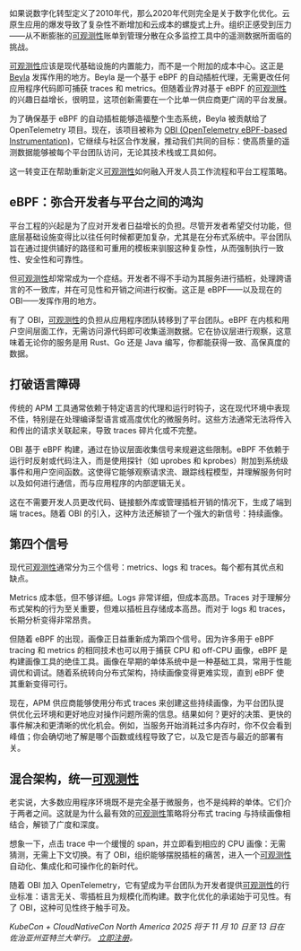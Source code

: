 如果说数字化转型定义了2010年代，那么2020年代则完全是关于数字化优化。云原生应用的爆发导致了复杂性不断增加和云成本的螺旋式上升。组织正感受到压力——从不断膨胀的[可观测性](https://grafana.com/oss/beyla-ebpf/)账单到管理分散在众多监控工具中的遥测数据所面临的挑战。

[可观测性](https://grafana.com/oss/beyla-ebpf/)应该是现代基础设施的内置能力，而不是一个附加的成本中心。这正是 [Beyla](https://grafana.com/oss/beyla-ebpf/) 发挥作用的地方。Beyla 是一个基于 eBPF 的自动插桩代理，无需更改任何应用程序代码即可捕获 traces 和 metrics。但随着业界对基于 eBPF 的[可观测性](https://grafana.com/oss/beyla-ebpf/)的兴趣日益增长，很明显，这项创新需要在一个比单一供应商更广阔的平台发展。

为了确保基于 eBPF 的自动插桩能够造福整个生态系统，Beyla 被贡献给了 OpenTelemetry 项目。现在，该项目被称为 [OBI (OpenTelemetry eBPF-based Instrumentation)](https://github.com/open-telemetry/opentelemetry-ebpf-instrumentation)，它继续与社区合作发展，推动我们共同的目标：使高质量的遥测数据能够被每个平台团队访问，无论其技术栈或工具如何。

这一转变正在帮助重新定义[可观测性](https://grafana.com/oss/beyla-ebpf/)如何融入开发人员工作流程和平台工程策略。

## **eBPF：弥合开发者与平台之间的鸿沟**

平台工程的兴起是为了应对开发者日益增长的负担。尽管开发者希望交付功能，但底层基础设施变得比以往任何时候都更加复杂，尤其是在分布式系统中。平台团队旨在通过提供铺好的路径和可重用的模板来驯服这种复杂性，从而强制执行一致性、安全性和可靠性。

但[可观测性](https://grafana.com/oss/beyla-ebpf/)却常常成为一个症结。开发者不得不手动为其服务进行插桩，处理跨语言的不一致库，并在可见性和开销之间进行权衡。这正是 eBPF——以及现在的 OBI——发挥作用的地方。

有了 OBI，[可观测性](https://grafana.com/oss/beyla-ebpf/)的负担从应用程序团队转移到了平台团队。eBPF 在内核和用户空间层面工作，无需访问源代码即可收集遥测数据。它在协议层进行观察，这意味着无论你的服务是用 Rust、Go 还是 Java 编写，你都能获得一致、高保真度的数据。

## **打破语言障碍**

传统的 APM 工具通常依赖于特定语言的代理和运行时钩子，这在现代环境中表现不佳，特别是在处理编译型语言或高度优化的微服务时。这些方法通常无法将传入和传出的请求关联起来，导致 traces 碎片化或不完整。

OBI 基于 eBPF 构建，通过在协议层面收集信号来规避这些限制。eBPF 不依赖于运行时反射或代码注入，而是使用探针（如 uprobes 和 kprobes）附加到系统级事件和用户空间函数。这使得它能够观察请求流、跟踪线程模型，并理解服务何时以及如何进行通信，而与应用程序的内部逻辑无关。

这在不需要开发人员更改代码、链接额外库或管理插桩开销的情况下，生成了端到端 traces。随着 OBI 的引入，这种方法还解锁了一个强大的新信号：持续画像。

## **第四个信号**

现代[可观测性](https://grafana.com/oss/beyla-ebpf/)通常分为三个信号：metrics、logs 和 traces。每个都有其优点和缺点。

Metrics 成本低，但不够详细。Logs 非常详细，但成本高昂。Traces 对于理解分布式架构的行为至关重要，但难以插桩且存储成本高昂。而对于 logs 和 traces，长期分析变得非常昂贵。

但随着 eBPF 的出现，画像正日益重新成为第四个信号。因为许多用于 eBPF tracing 和 metrics 的相同技术也可以用于捕获 CPU 和 off-CPU 画像，eBPF 是构建画像工具的绝佳工具。画像在早期的单体系统中是一种基础工具，常用于性能调优和调试。随着系统转向分布式架构，持续画像变得更难实现，直到 eBPF 使其重新变得可行。

现在，APM 供应商能够使用分布式 traces 来创建这些持续画像，为平台团队提供优化云环境和更好地应对操作问题所需的信息。结果如何？更好的决策、更快的事件解决和更清晰的优化机会。例如，当服务开始消耗过多内存时，你不仅会看到峰值；你会确切地了解是哪个函数或线程导致了它，以及它是否与最近的部署有关。

## **混合架构，统一[可观测性](https://grafana.com/oss/beyla-ebpf/)**

老实说，大多数应用程序环境既不是完全基于微服务，也不是纯粹的单体。它们介于两者之间。这就是为什么最有效的[可观测性](https://grafana.com/oss/beyla-ebpf/)策略将分布式 tracing 与持续画像相结合，解锁了广度和深度。

想象一下，点击 trace 中一个缓慢的 span，并立即看到相应的 CPU 画像：无需猜测，无需上下文切换。有了 OBI，组织能够摆脱插桩的痛苦，进入一个[可观测性](https://grafana.com/oss/beyla-ebpf/)自动化、集成化和可操作化的新时代。

随着 OBI 加入 OpenTelemetry，它有望成为平台团队为开发者提供[可观测性](https://grafana.com/oss/beyla-ebpf/)的行业标准：语言无关、零插桩且为规模化而构建。数字化优化的承诺始于可见性。有了 OBI，这种可见性终于触手可及。

*KubeCon + CloudNativeCon North America 2025 将于 11 月 10 日至 13 日在佐治亚州亚特兰大举行。* [*立即注册*](https://events.linuxfoundation.org/kubecon-cloudnativecon-north-america/register/)*。*